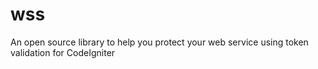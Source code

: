 # wss
An open source library to help you protect your web service using token validation for CodeIgniter
